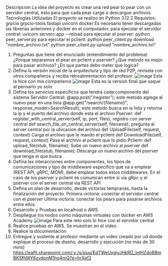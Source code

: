 Descripcion
La idea del proyecto es crear una red pear to pear con un servidor central, esto para que cada pear carge o descargue archivos.
Tecnologías Utilizadas
El proyecto se realizo en Python 3.12.2
Requistos:
grpcio
grpcio-tools
fastapi
uvicorn
docker
Es necesario tener descargadas las librerias anteriores y docker en el computador.
para ejecutar el servidor central:
uvicorn serverc:app --reload
para ejecutar el pserver:
python peer_server.py
para ejecutar el pclient:
python peer_client.py download "nombre_archivo.txt"
python peer_client.py upload "nombre_archivo.txt"

1.	Preguntas que tiene del enunciado (entendimiento del problema)
¿Porque separamos el pear en pclient y pserver?
¿Que metodo es mejor para pasar archivos?
¿En que partes debo meter que logica?
2.	Defina la versión inicial de la arquitectura y tipo de red P2P, revísela con otros compañeros y reciba retroalimentación del profesor.
![image](https://github.com/Pradita777/apradar-st0263/assets/92939800/3c3ce54a-9813-4b0b-a4f1-2472ff3f9108)
Esta la hice con mis compañeros
![image](https://github.com/Pradita777/apradar-st0263/assets/92939800/1f71f0bf-42c8-49d9-8d17-c4e966029060)
Esta es la version final que saque al pensarlo yo solo
3.	Defina los servicios específicos que tendrá cada componente del sistema
Servidor Central:
@app.post("/register"); este metodo agrega al nuevo pear en una lista
@app.get("/search/{filename}", response_model=SearchResult); este metodo busca en la lista y retorna la ip y el puerto del archivo donde esta el archivo
Pserver:
def register_with_central_server(self, ip, port, files), registro con server central
def search_file_on_central_server(self, filename), pregunta al server central por la ubicacion del archivo
def UploadFile(self, request, context) Carga el archivo que le mando el pclient
def DownloadFile(self, request, context) Pasa el archivo al pclient que lo pidio
Pclient:
def upload_file(stub, filename); Sube un nuevo archivo al pserver
def download_file(stub, filename); Descarga un nuevo archivo del pserver que tenga el que busca
4.	Defina las interacciones entre componentes, los tipos de comunicaciones y tipo de middleware especifico que va a emplear (REST API, gRPC, MOM), debe emplear todos estos middlewares.
En el caso de los pserver y pclient se comunican entre si via gRpc y el pserver con el server central via REST API
5.	Defina un plan de desarrollo, desde victorias tempranas, hasta la finalización del proyecto.
Primera victoria: conectar el servidor central con el pserver
Ultima victoria: conectar los pears para pasarse archivos entre ellos
7.	Desarrollo y Pruebas en localhost o AWS
9.	Despliegue los nodos como máquinas virtuales con docker en AWS Academy
![image](https://github.com/Pradita777/apradar-st0263/assets/92939800/1cfc7c88-e595-4f76-a3a5-14218123b3b7)
Para este reto solo lo hice con el servidor central
11.	Realice pruebas en AWS.
Se muestran en el video
13.	Realice la documentación
14.	Entregue y sustente al profesor mediante un video creado por ud donde explique el proceso de diseño, desarrollo y ejecución (no más de 30 mins)
https://eafit.sharepoint.com/:v:/s/siuu/EdTWeUxgiyJHkRD_intHZdoBBmBKSfhWY6zvdonM1hq4mQ?e=hrXef2

